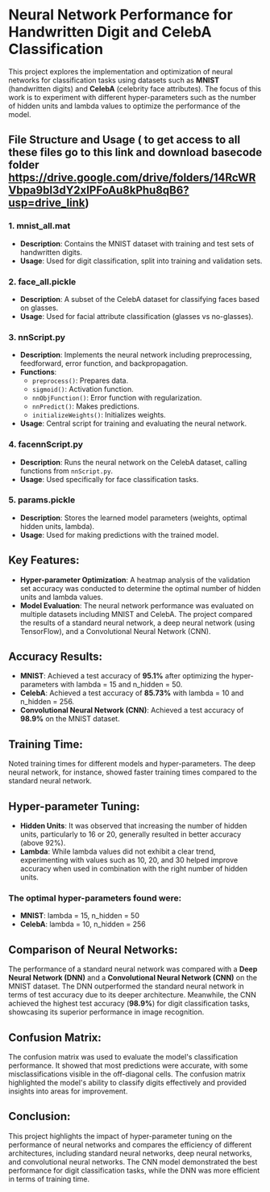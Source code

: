 
# Neural Network Performance for Handwritten Digit and CelebA Classification

This project explores the implementation and optimization of neural networks for classification tasks using datasets such as **MNIST** (handwritten digits) and **CelebA** (celebrity face attributes). The focus of this work is to experiment with different hyper-parameters such as the number of hidden units and lambda values to optimize the performance of the model.


## File Structure and Usage ( to get access to all these files go to this link and download basecode folder https://drive.google.com/drive/folders/14RcWRVbpa9bl3dY2xIPFoAu8kPhu8qB6?usp=drive_link)

### 1. **mnist_all.mat**
   - **Description**: Contains the MNIST dataset with training and test sets of handwritten digits.
   - **Usage**: Used for digit classification, split into training and validation sets.

### 2. **face_all.pickle**
   - **Description**: A subset of the CelebA dataset for classifying faces based on glasses.
   - **Usage**: Used for facial attribute classification (glasses vs no-glasses).

### 3. **nnScript.py**
   - **Description**: Implements the neural network including preprocessing, feedforward, error function, and backpropagation.
   - **Functions**: 
     - `preprocess()`: Prepares data.
     - `sigmoid()`: Activation function.
     - `nnObjFunction()`: Error function with regularization.
     - `nnPredict()`: Makes predictions.
     - `initializeWeights()`: Initializes weights.
   - **Usage**: Central script for training and evaluating the neural network.

### 4. **facennScript.py**
   - **Description**: Runs the neural network on the CelebA dataset, calling functions from `nnScript.py`.
   - **Usage**: Used specifically for face classification tasks.

### 5. **params.pickle**
   - **Description**: Stores the learned model parameters (weights, optimal hidden units, lambda).
   - **Usage**: Used for making predictions with the trained model.


## Key Features:
- **Hyper-parameter Optimization**: A heatmap analysis of the validation set accuracy was conducted to determine the optimal number of hidden units and lambda values.
- **Model Evaluation**: The neural network performance was evaluated on multiple datasets including MNIST and CelebA. The project compared the results of a standard neural network, a deep neural network (using TensorFlow), and a Convolutional Neural Network (CNN).

## Accuracy Results:
- **MNIST**: Achieved a test accuracy of **95.1%** after optimizing the hyper-parameters with lambda = 15 and n_hidden = 50.
- **CelebA**: Achieved a test accuracy of **85.73%** with lambda = 10 and n_hidden = 256.
- **Convolutional Neural Network (CNN)**: Achieved a test accuracy of **98.9%** on the MNIST dataset.

## Training Time:
Noted training times for different models and hyper-parameters. The deep neural network, for instance, showed faster training times compared to the standard neural network.

## Hyper-parameter Tuning:
- **Hidden Units**: It was observed that increasing the number of hidden units, particularly to 16 or 20, generally resulted in better accuracy (above 92%).
- **Lambda**: While lambda values did not exhibit a clear trend, experimenting with values such as 10, 20, and 30 helped improve accuracy when used in combination with the right number of hidden units.

### The optimal hyper-parameters found were:
- **MNIST**: lambda = 15, n_hidden = 50
- **CelebA**: lambda = 10, n_hidden = 256

## Comparison of Neural Networks:
The performance of a standard neural network was compared with a **Deep Neural Network (DNN)** and a **Convolutional Neural Network (CNN)** on the MNIST dataset. The DNN outperformed the standard neural network in terms of test accuracy due to its deeper architecture. Meanwhile, the CNN achieved the highest test accuracy (**98.9%**) for digit classification tasks, showcasing its superior performance in image recognition.

## Confusion Matrix:
The confusion matrix was used to evaluate the model's classification performance. It showed that most predictions were accurate, with some misclassifications visible in the off-diagonal cells. The confusion matrix highlighted the model's ability to classify digits effectively and provided insights into areas for improvement.

## Conclusion:
This project highlights the impact of hyper-parameter tuning on the performance of neural networks and compares the efficiency of different architectures, including standard neural networks, deep neural networks, and convolutional neural networks. The CNN model demonstrated the best performance for digit classification tasks, while the DNN was more efficient in terms of training time.
